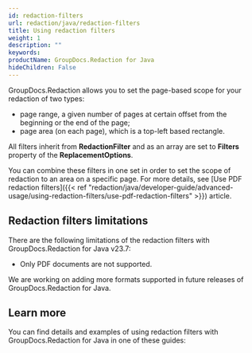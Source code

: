 ```yaml
---
id: redaction-filters
url: redaction/java/redaction-filters
title: Using redaction filters
weight: 1
description: ""
keywords: 
productName: GroupDocs.Redaction for Java
hideChildren: False
---
```


GroupDocs.Redaction allows you to set the page-based scope for your redaction of two types:
*   page range, a given number of pages at certain offset from the beginning or the end of the page;
*   page area (on each page), which is a top-left based rectangle.  

All filters inherit from **RedactionFilter** and as an array are set to **Filters** property of the **ReplacementOptions**.

You can combine these filters in one set in order to set the scope of redaction to an area on a specific page. For more details, see [Use PDF redaction filters]({{< ref "redaction/java/developer-guide/advanced-usage/using-redaction-filters/use-pdf-redaction-filters" >}}) article.

## Redaction filters limitations

There are the following limitations of the redaction filters with GroupDocs.Redaction for Java v23.7:
*   Only PDF documents are not supported.  

We are working on adding more formats supported in future releases of GroupDocs.Redaction for Java.

## Learn more

You can find details and examples of using redaction filters with GroupDocs.Redaction for Java in one of these guides:
